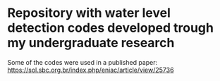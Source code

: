 # Repository with water level detection codes developed trough my undergraduate research

Some of the codes were used in a published paper: https://sol.sbc.org.br/index.php/eniac/article/view/25736

